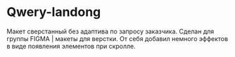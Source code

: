 # Qwery-landong
Макет сверстанный без адаптива по запросу заказчика. Сделан для группы FIGMA | макеты для верстки. От себя добавил немного эффектов в виде появления элементов при скролле.
